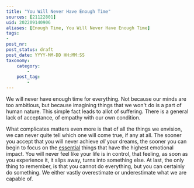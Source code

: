 ```yaml
---
title: "You Will Never Have Enough Time"
sources: [21122801]
uid: 202209140906
aliases: [Enough Time, You Will Never Have Enough Time]
tags:
-
post_nr:
post_status: draft
post_date: YYYY-MM-DD HH:MM:SS
taxonomy:
    category:
        -
    post_tag:
        -
---
```


We will never have enough time for everything. Not because our minds are too ambitious, but because imagining things that we won't do is a part of human nature. This simple fact leads to allot of suffering. There is a general lack of acceptance, of empathy with our own condition.

What complicates matters even more is that of all the things we envision, we can never quite tell which one will come true, if any at all. The sooner you accept that you will never achieve *all* your dreams, the sooner you can begin to focus on the [essential](the-essential.md) things that have the highest emotional impact. You will never feel like your life is in control, that feeling, as soon as you experience it, it slips away, turns into something else. At last, the only thing to remember, is that you cannot do everything, but you can certainly do something. We either vastly overestimate or underestimate what we are capable of.